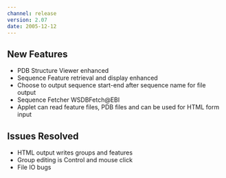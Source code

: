 ```yaml
---
channel: release
version: 2.07
date: 2005-12-12
---
```


## New Features

- PDB Structure Viewer enhanced
- Sequence Feature retrieval and display enhanced
- Choose to output sequence start-end after sequence name for file output
- Sequence Fetcher WSDBFetch@EBI
- Applet can read feature files, PDB files and can be used for HTML form input


## Issues Resolved

- HTML output writes groups and features
- Group editing is Control and mouse click
- File IO bugs

